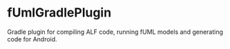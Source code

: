 # fUmlGradlePlugin
Gradle plugin for compiling ALF code, running fUML models and generating code for Android.

